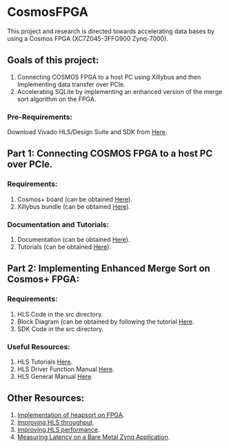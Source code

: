 # CosmosFPGA
This project and research is directed towards accelerating data bases by using a Cosmos FPGA (XC7Z045-3FFG900 Zynq-7000).


## Goals of this project:
1) Connecting COSMOS FPGA to a host PC using Xillybus and then Implementing data transfer over PCIe.
2) Accelerating SQLite by implementing an enhanced version of the merge sort algorithm on the FPGA.

### Pre-Requirements:
Download Vivado HLS/Design Suite and SDK from [Here](https://www.xilinx.com/support/download/index.html/content/xilinx/en/downloadNav/vivado-design-tools/2019-2.html).

## Part 1: Connecting COSMOS FPGA to a host PC over PCIe.
### Requirements: 
1) Cosmos+ board (can be obtained [Here](http://www.openssd.io/)).
2) Xillybus bundle (can be obtained [Here](http://xillybus.com/downloads/xillybus-eval-zynq-pcie-2.0d.zip)).

### Documentation and Tutorials:
1) Documentation (can be obtained [Here](http://xillybus.com/doc)).
2) Tutorials (can be obtained [Here](http://xillybus.com/tutorials)).

## Part 2: Implementing Enhanced Merge Sort on Cosmos+ FPGA:
### Requirements:
1) HLS Code in the src directory.
2) Block Diagram (can be obtained by following the tutorial [Here](https://github.com/Cosmos-OpenSSD/Cosmos-plus-OpenSSD/blob/master/doc/Cosmos%2B%20OpenSSD%202017%20Tutorial.pdf).
3) SDK Code in the src directory.

### Useful Resources:
1) HLS Tutorials [Here](https://www.youtube.com/watch?v=aDaJIRoTlzQ&list=PLo7bVbJhQ6qzK6ELKCm8H_WEzzcr5YXHC&index=5).
2) HLS Driver Function Manual [Here](https://www.xilinx.com/support/documentation/sw_manuals/xilinx2018_2/ug902-vivado-high-level-synthesis.pdf).
3) HLS General Manual [Here](https://www.xilinx.com/support/documentation/sw_manuals/xilinx2017_1/ug871-vivado-high-level-synthesis-tutorial.pdf).


## Other Resources:
1) [Implementation of heapsort on FPGA](http://koral.ise.pw.edu.pl/~wzab/artykuly/Heapsort_with_HLS_in_FPGA.pdf).
2) [Improving HLS throughput](https://cseweb.ucsd.edu/~jmatai/presentations/FPGA2016_Resolve.pdf).
3) [Improving HLS performance](http://users.ece.utexas.edu/~gerstl/ee382v_f14/soc/vivado_hls/VivadoHLS_Improving_Performance.pdf).
4) [Measuring Latency on a Bare Metal Zynq Application](https://0xstubs.org/measuring-time-in-a-bare-metal-zynq-application/).






